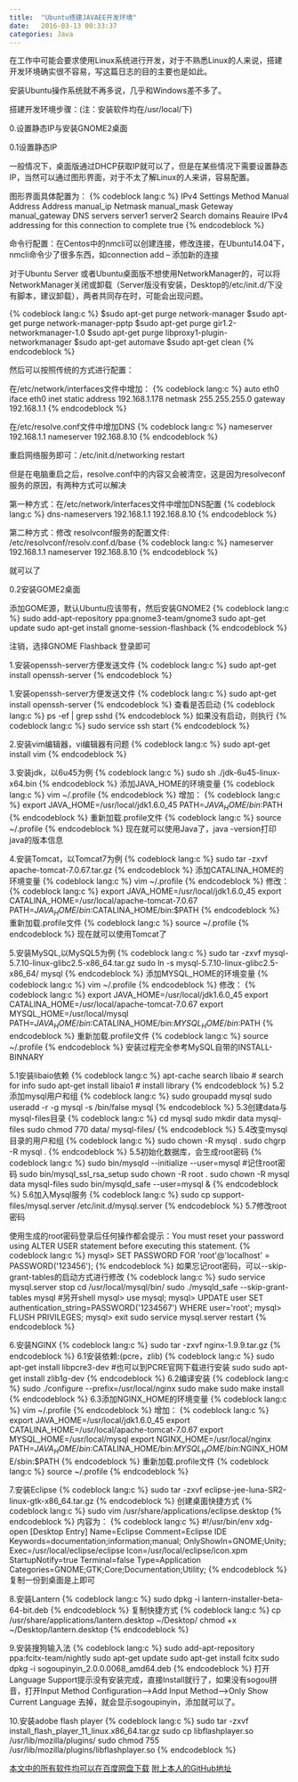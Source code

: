 ```yaml
---
title:  "Ubuntu搭建JAVAEE开发环境"
date:   2016-03-13 00:33:37
categories: Java
---
```

在工作中可能会要求使用Linux系统进行开发，对于不熟悉Linux的人来说，搭建开发环境确实很不容易，写这篇日志的目的主要也是如此。

安装Ubuntu操作系统就不再多说，几乎和Windows差不多了。

搭建开发环境步骤：(注：安装软件均在/usr/local/下)
<!-- more -->
0.设置静态IP与安装GNOME2桌面

0.1设置静态IP

一般情况下，桌面版通过DHCP获取IP就可以了，但是在某些情况下需要设置静态IP，当然可以通过图形界面，对于不太了解Linux的人来讲，容易配置。

图形界面具体配置为：
{% codeblock lang:c %}
IPv4 Settings
Method Manual
Address
Address manual_ip
Netmask manual_mask
Geteway manual_gateway
DNS servers server1 server2
Search domains
Reauire IPv4 addressing for this connection to complete true 
{% endcodeblock %}

命令行配置：在Centos中的nmcli可以创建连接，修改连接，在Ubuntu14.04下，nmcli命令少了很多东西，如connection add – 添加新的连接

对于Ubuntu Server 或者Ubuntu桌面版不想使用NetworkManager的，可以将NetworkManager关闭或卸载（Server版没有安装，Desktop的/etc/init.d/下没有脚本，建议卸载），两者共同存在时，可能会出现问题。

{% codeblock lang:c %}
$sudo apt-get purge network-manager
$sudo apt-get purge network-manager-pptp
$sudo apt-get purge gir1.2-networkmanager-1.0
$sudo apt-get purge libproxy1-plugin-networkmanager
$sudo apt-get automave 
$sudo apt-get clean
{% endcodeblock %}

然后可以按照传统的方式进行配置：

在/etc/network/interfaces文件中增加：
{% codeblock lang:c %}
auto eth0
iface eth0 inet static
address 192.168.1.178
netmask 255.255.255.0
gateway 192.168.1.1
{% endcodeblock %}

在/etc/resolve.conf文件中增加DNS
{% codeblock lang:c %}
nameserver 192.168.1.1
nameserver 192.168.8.10
{% endcodeblock %}

重启网络服务即可：/etc/init.d/networking restart

但是在电脑重启之后，resolve.conf中的内容又会被清空，这是因为resolveconf服务的原因，有两种方式可以解决

第一种方式：在/etc/network/interfaces文件中增加DNS配置
{% codeblock lang:c %}
dns-nameservers 192.168.1.1 192.168.8.10
{% endcodeblock %}

第二种方式：修改 resolvconf服务的配置文件: /etc/resolvconf/resolv.conf.d/base
{% codeblock lang:c %}
nameserver 192.168.1.1
nameserver 192.168.8.10
{% endcodeblock %}

就可以了

0.2安装GOME2桌面

添加GOME源，默认Ubuntu应该带有，然后安装GNOME2
{% codeblock lang:c %}
sudo add-apt-repository ppa:gnome3-team/gnome3 
sudo apt-get update
sudo apt-get install gnome-session-flashback
{% endcodeblock %}

注销，选择GNOME Flashback 登录即可

1.安装openssh-server方便发送文件
{% codeblock lang:c %}
sudo apt-get install openssh-server
{% endcodeblock %}

1.安装openssh-server方便发送文件
{% codeblock lang:c %}
sudo apt-get install openssh-server
{% endcodeblock %}
查看是否启动
{% codeblock lang:c %}
ps -ef | grep sshd
{% endcodeblock %}
如果没有启动，则执行
{% codeblock lang:c %}
sudo service ssh start
{% endcodeblock %}

2.安装vim编辑器，vi编辑器有问题
{% codeblock lang:c %}
sudo apt-get install vim
{% endcodeblock %}

3.安装jdk，以6u45为例
{% codeblock lang:c %}
sudo sh ./jdk-6u45-linux-x64.bin
{% endcodeblock %}
添加JAVA_HOME的环境变量
{% codeblock lang:c %}
vim ~/.profile
{% endcodeblock %}
增加：
{% codeblock lang:c %}
export JAVA_HOME=/usr/local/jdk1.6.0_45
PATH=$JAVA_HOME/bin:$PATH
{% endcodeblock %}
重新加载.profile文件
{% codeblock lang:c %}
source ~/.profile
{% endcodeblock %}
现在就可以使用Java了，java -version打印java的版本信息

4.安装Tomcat，以Tomcat7为例
{% codeblock lang:c %}
sudo tar -zxvf apache-tomcat-7.0.67.tar.gz
{% endcodeblock %}
添加CATALINA_HOME的环境变量
{% codeblock lang:c %}
vim ~/.profile
{% endcodeblock %}
修改：
{% codeblock lang:c %}
export JAVA_HOME=/usr/local/jdk1.6.0_45
export CATALINA_HOME=/usr/local/apache-tomcat-7.0.67
PATH=$JAVA_HOME/bin:$CATALINA_HOME/bin:$PATH
{% endcodeblock %}
重新加载.profile文件
{% codeblock lang:c %}
source ~/.profile
{% endcodeblock %}
现在就可以使用Tomcat了

5.安装MySQL,以MySQL5为例
{% codeblock lang:c %}
sudo tar -zxvf mysql-5.7.10-linux-glibc2.5-x86_64.tar.gz
sudo ln -s mysql-5.7.10-linux-glibc2.5-x86_64/ mysql 
{% endcodeblock %}
添加MYSQL_HOME的环境变量
{% codeblock lang:c %}
vim ~/.profile
{% endcodeblock %}
修改：
{% codeblock lang:c %}
export JAVA_HOME=/usr/local/jdk1.6.0_45
export CATALINA_HOME=/usr/local/apache-tomcat-7.0.67
export MYSQL_HOME=/usr/local/mysql
PATH=$JAVA_HOME/bin:$CATALINA_HOME/bin:$MYSQL_HOME/bin:$PATH
{% endcodeblock %}
重新加载.profile文件
{% codeblock lang:c %}
source ~/.profile
{% endcodeblock %}
安装过程完全参考MySQL自带的INSTALL-BINNARY

5.1安装libaio依赖 
{% codeblock lang:c %}
apt-cache search libaio # search for info
sudo apt-get install libaio1 # install library 
{% endcodeblock %}
5.2添加mysql用户和组
{% codeblock lang:c %}
sudo groupadd mysql
sudo useradd -r -g mysql -s /bin/false mysql
{% endcodeblock %}
5.3创建data与mysql-files目录
{% codeblock lang:c %}
cd mysql
sudo mkdir data mysql-files
sudo chmod 770 data/ mysql-files/
{% endcodeblock %}
5.4改变mysql目录的用户和组
{% codeblock lang:c %}
sudo chown -R mysql .
sudo chgrp -R mysql .
{% endcodeblock %}
5.5初始化数据库，会生成root密码
{% codeblock lang:c %}
sudo bin/mysqld --initialize --user=mysql    #记住root密码
sudo bin/mysql_ssl_rsa_setup
sudo chown -R root .
sudo chown -R mysql data mysql-files
sudo bin/mysqld_safe --user=mysql &
{% endcodeblock %}
5.6加入Mysql服务
{% codeblock lang:c %}
sudo cp support-files/mysql.server /etc/init.d/mysql.server
{% endcodeblock %}
5.7修改root密码

使用生成的root密码登录后任何操作都会提示：You must reset your password using ALTER USER statement before executing this statement.
{% codeblock lang:c %}
mysql> SET PASSWORD FOR 'root'@'localhost' = PASSWORD('123456');
{% endcodeblock %}
如果忘记root密码，可以--skip-grant-tables的启动方式进行修改
{% codeblock lang:c %}
sudo service mysql.server stop
cd /usr/local/mysql/bin/
sudo ./mysqld_safe --skip-grant-tables
mysql  #另开shell
mysql> use mysql;
mysql> UPDATE user SET authentication_string=PASSWORD('1234567') WHERE user='root';
mysql> FLUSH PRIVILEGES;
mysql> exit
sudo service mysql.server restart
{% endcodeblock %}

6.安装NGINX
{% codeblock lang:c %}
sudo tar -zxvf nginx-1.9.9.tar.gz
{% endcodeblock %}
6.1安装依赖:(pcre，zlib)
{% codeblock lang:c %}
sudo apt-get install libpcre3-dev #也可以到PCRE官网下载进行安装
sudo sudo apt-get install zlib1g-dev
{% endcodeblock %}
6.2编译安装
{% codeblock lang:c %}
sudo ./configure --prefix=/usr/local/nginx
sudo make
sudo make install
{% endcodeblock %}
6.3添加NGINX_HOME的环境变量
{% codeblock lang:c %}
vim ~/.profile
{% endcodeblock %}
增加：
{% codeblock lang:c %}
export JAVA_HOME=/usr/local/jdk1.6.0_45
export CATALINA_HOME=/usr/local/apache-tomcat-7.0.67
export MYSQL_HOME=/usr/local/mysql
export NGINX_HOME=/usr/local/nginx
PATH=$JAVA_HOME/bin:$CATALINA_HOME/bin:$MYSQL_HOME/bin:$NGINX_HOME/sbin:$PATH
{% endcodeblock %}
重新加载.profile文件
{% codeblock lang:c %}
source ~/.profile
{% endcodeblock %}

7.安装Eclipse
{% codeblock lang:c %}
sudo tar -zxvf eclipse-jee-luna-SR2-linux-gtk-x86_64.tar.gz
{% endcodeblock %}
创建桌面快捷方式
{% codeblock lang:c %}
sudo vim /usr/share/applications/eclipse.desktop
{% endcodeblock %}
内容为：
{% codeblock lang:c %}
#!/usr/bin/env xdg-open
[Desktop Entry]
Name=Eclipse
Comment=Eclipse IDE
Keywords=documentation;information;manual;
OnlyShowIn=GNOME;Unity;
Exec=/usr/local/eclipse/eclipse
Icon=/usr/local/eclipse/icon.xpm
StartupNotify=true
Terminal=false
Type=Application
Categories=GNOME;GTK;Core;Documentation;Utility;
{% endcodeblock %}
复制一份到桌面是上即可

8.安装Lantern
{% codeblock lang:c %}
sudo dpkg -i lantern-installer-beta-64-bit.deb
{% endcodeblock %}
复制快捷方式
{% codeblock lang:c %}
cp /usr/share/applications/lantern.desktop ~/Desktop/
chmod +x ~/Desktop/lantern.desktop 
{% endcodeblock %}

9.安装搜狗输入法
{% codeblock lang:c %}
sudo add-apt-repository ppa:fcitx-team/nightly
sudo apt-get update
sudo apt-get install fcitx
sudo dpkg -i sogoupinyin_2.0.0.0068_amd64.deb 
{% endcodeblock %}
打开Language Support提示没有安装完成，直接Install就行了，如果没有sogou拼音，打开Input Method Configuration-->Add Input Method-->Only Show Current Language 去掉，就会显示sogoupinyin，添加就可以了。

10.安装adobe flash player
{% codeblock lang:c %}
sudo tar -zxvf install_flash_player_11_linux.x86_64.tar.gz 
sudo cp libflashplayer.so /usr/lib/mozilla/plugins/
sudo chmod 755 /usr/lib/mozilla/plugins/libflashplayer.so
{% endcodeblock %}

[本文中的所有软件均可以在百度网盘下载][baiduyun]
[附上本人的GitHub地址][github]

[github]: https://github.com/jlqian
[baiduyun]: http://pan.baidu.com/s/1pKpWv6j